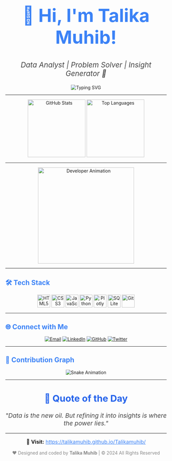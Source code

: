 <!-- HEADER -->
<h1 align="center" style="font-size: 3.5rem; color: #3b82f6;">
   🚀 Hi, I'm Talika Muhib! 
</h1>

<p align="center" style="font-size: 1.4rem; color: #444;">
   <em>Data Analyst | Problem Solver | Insight Generator 🌟</em>
</p>

<p align="center">
    <img src="https://readme-typing-svg.herokuapp.com?font=Poppins&weight=500&size=22&duration=4000&color=3b82f6&center=true&vCenter=true&width=600&lines=Turning+Data+Into+Actionable+Insights;Exploring+Numbers+to+Tell+Stories;Creating+Interactive+Dashboards" alt="Typing SVG">
</p>

---

<!-- GITHUB STATS -->
<div align="center">
  <img src="https://github-readme-stats.vercel.app/api?username=talikamuhib&show_icons=true&theme=tokyonight&hide_border=true" height="180" alt="GitHub Stats"/>
  <img src="https://github-readme-stats.vercel.app/api/top-langs/?username=talikamuhib&layout=compact&langs_count=6&theme=tokyonight&hide_border=true" height="180" alt="Top Languages"/>
</div>

---

<!-- ANIMATED IMAGE -->
<div align="center">
    <img src="https://i.giphy.com/media/LMcB8XospGZO8UQq87/giphy.gif" alt="Developer Animation" width="300px">
</div>

---

<!-- TECH STACK -->
<h2 align="left" style="color: #3b82f6;">🛠️ Tech Stack</h2>

<p align="center">
    <img src="https://cdn.jsdelivr.net/gh/devicons/devicon/icons/html5/html5-original.svg" height="40" alt="HTML5" />
    <img src="https://cdn.jsdelivr.net/gh/devicons/devicon/icons/css3/css3-original.svg" height="40" alt="CSS3" />
    <img src="https://cdn.jsdelivr.net/gh/devicons/devicon/icons/javascript/javascript-original.svg" height="40" alt="JavaScript" />
    <img src="https://cdn.jsdelivr.net/gh/devicons/devicon/icons/python/python-original.svg" height="40" alt="Python" />
    <img src="https://cdn.jsdelivr.net/gh/devicons/devicon/icons/plotly/plotly-original.svg" height="40" alt="Plotly" />
    <img src="https://cdn.jsdelivr.net/gh/devicons/devicon/icons/sqlite/sqlite-original.svg" height="40" alt="SQLite" />
    <img src="https://cdn.jsdelivr.net/gh/devicons/devicon/icons/git/git-original.svg" height="40" alt="Git" />
</p>

---

<!-- SOCIAL LINKS -->
<h2 align="left" style="color: #3b82f6;">🌐 Connect with Me</h2>

<p align="center">
    <a href="mailto:taliqa.muhib@gmail.com"><img src="https://img.shields.io/badge/Email-D14836?style=for-the-badge&logo=gmail&logoColor=white" alt="Email"></a>
    <a href="https://linkedin.com/in/your-profile"><img src="https://img.shields.io/badge/LinkedIn-0077B5?style=for-the-badge&logo=linkedin&logoColor=white" alt="LinkedIn"></a>
    <a href="https://github.com/talikamuhib"><img src="https://img.shields.io/badge/GitHub-181717?style=for-the-badge&logo=github&logoColor=white" alt="GitHub"></a>
    <a href="https://twitter.com/your-profile"><img src="https://img.shields.io/badge/Twitter-1DA1F2?style=for-the-badge&logo=twitter&logoColor=white" alt="Twitter"></a>
</p>

---

<!-- COOL SNAKE ANIMATION -->
<h2 align="left" style="color: #3b82f6;">🐍 Contribution Graph</h2>

<p align="center">
    <img src="https://github.com/talikamuhib/talikamuhib/blob/output/github-contribution-grid-snake.svg" alt="Snake Animation">
</p>

---

<!-- QUOTE -->
<h2 align="center" style="color: #2563eb; font-size: 1.8rem;">💭 Quote of the Day</h2>
<p align="center" style="font-size: 1.2rem; color: #444;">
   <em>"Data is the new oil. But refining it into insights is where the power lies."</em>
</p>

---

<!-- FOOTER -->
<p align="center" style="font-size: 1rem;">
    🔗 <strong>Visit:</strong> <a href="https://talikamuhib.github.io/Talikamuhib/" style="color: #3b82f6;">https://talikamuhib.github.io/Talikamuhib/</a>
</p>

<p align="center" style="color: #888;">
    ❤️ Designed and coded by <strong>Talika Muhib</strong> | © 2024 All Rights Reserved
</p>
